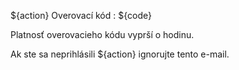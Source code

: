 ${action} Overovací kód : ${code}

Platnosť overovacieho kódu vyprší o hodinu.

Ak ste sa neprihlásili ${action} ignorujte tento e-mail.

